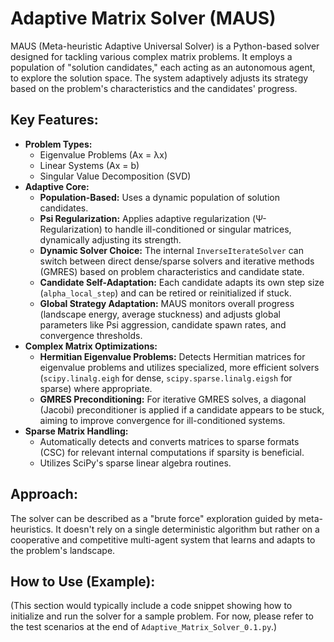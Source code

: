 # Adaptive Matrix Solver (MAUS)

MAUS (Meta-heuristic Adaptive Universal Solver) is a Python-based solver designed for tackling various complex matrix problems. It employs a population of "solution candidates," each acting as an autonomous agent, to explore the solution space. The system adaptively adjusts its strategy based on the problem's characteristics and the candidates' progress.

## Key Features:

-   **Problem Types:**
    -   Eigenvalue Problems (Ax = λx)
    -   Linear Systems (Ax = b)
    -   Singular Value Decomposition (SVD)
-   **Adaptive Core:**
    -   **Population-Based:** Uses a dynamic population of solution candidates.
    -   **Psi Regularization:** Applies adaptive regularization (Ψ-Regularization) to handle ill-conditioned or singular matrices, dynamically adjusting its strength.
    -   **Dynamic Solver Choice:** The internal `InverseIterateSolver` can switch between direct dense/sparse solvers and iterative methods (GMRES) based on problem characteristics and candidate state.
    -   **Candidate Self-Adaptation:** Each candidate adapts its own step size (`alpha_local_step`) and can be retired or reinitialized if stuck.
    -   **Global Strategy Adaptation:** MAUS monitors overall progress (landscape energy, average stuckness) and adjusts global parameters like Psi aggression, candidate spawn rates, and convergence thresholds.
-   **Complex Matrix Optimizations:**
    -   **Hermitian Eigenvalue Problems:** Detects Hermitian matrices for eigenvalue problems and utilizes specialized, more efficient solvers (`scipy.linalg.eigh` for dense, `scipy.sparse.linalg.eigsh` for sparse) where appropriate.
    -   **GMRES Preconditioning:** For iterative GMRES solves, a diagonal (Jacobi) preconditioner is applied if a candidate appears to be stuck, aiming to improve convergence for ill-conditioned systems.
-   **Sparse Matrix Handling:**
    -   Automatically detects and converts matrices to sparse formats (CSC) for relevant internal computations if sparsity is beneficial.
    -   Utilizes SciPy's sparse linear algebra routines.

## Approach:

The solver can be described as a "brute force" exploration guided by meta-heuristics. It doesn't rely on a single deterministic algorithm but rather on a cooperative and competitive multi-agent system that learns and adapts to the problem's landscape.

## How to Use (Example):

(This section would typically include a code snippet showing how to initialize and run the solver for a sample problem. For now, please refer to the test scenarios at the end of `Adaptive_Matrix_Solver_0.1.py`.)
